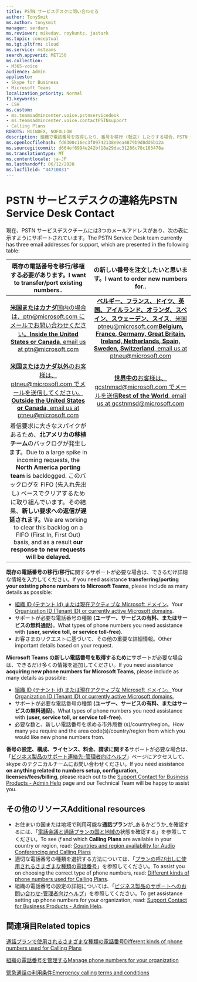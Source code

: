 ```yaml
---
title: PSTN サービスデスクに問い合わせる
author: TonySmit
ms.author: tonysmit
manager: serdars
ms.reviewer: mikedav, roykuntz, jastark
ms.topic: conceptual
ms.tgt.pltfrm: cloud
ms.service: msteams
search.appverid: MET150
ms.collection:
- M365-voice
audience: Admin
appliesto:
- Skype for Business
- Microsoft Teams
localization_priority: Normal
f1.keywords:
- CSH
ms.custom:
- ms.teamsadmincenter.voice.pstnservicedesk
- ms.teamsadmincenter.voice.contactPSTNsupport
- Calling Plans
ROBOTS: NOINDEX, NOFOLLOW
description: 組織で電話番号を取得したり、番号を移行 (転送) したりする場合、PSTN サービスデスクでヘルプとサポートを受ける必要がある場合があります。
ms.openlocfilehash: fd6300c16ec3f09742138e0ea4879b9d0dd6b12a
ms.sourcegitcommit: d664ef6994e242bf18a29dac31286c78c163478a
ms.translationtype: MT
ms.contentlocale: ja-JP
ms.lasthandoff: 06/12/2020
ms.locfileid: "44710831"
---
```

# <a name="pstn-service-desk-contact"></a><span data-ttu-id="8e4f1-103">PSTN サービスデスクの連絡先</span><span class="sxs-lookup"><span data-stu-id="8e4f1-103">PSTN Service Desk Contact</span></span>

<span data-ttu-id="8e4f1-104">現在、PSTN サービスデスクチームには3つのメールアドレスがあり、次の表に示すようにサポートされています。</span><span class="sxs-lookup"><span data-stu-id="8e4f1-104">The PSTN Service Desk team currently has three email addresses for support, which are presented in the following table:</span></span>

| <span data-ttu-id="8e4f1-105">**既存の電話番号を移行/移植する必要があります。**</span><span class="sxs-lookup"><span data-stu-id="8e4f1-105">**I want to transfer/port existing numbers..**</span></span>  | <span data-ttu-id="8e4f1-106">**の新しい番号を注文したいと思います。**</span><span class="sxs-lookup"><span data-stu-id="8e4f1-106">**I want to order new numbers for..**</span></span> |
|:-----:|:------:|
| [<span data-ttu-id="8e4f1-107">**米国またはカナダ**国内の場合は、ptn@microsoft.com にメールでお問い合わせください。</span><span class="sxs-lookup"><span data-stu-id="8e4f1-107">**Inside the United States or Canada**, email us at ptn@microsoft.com</span></span>](mailto:ptn@microsoft.com)| [<span data-ttu-id="8e4f1-108">**ベルギー、フランス、ドイツ、英国、アイルランド、オランダ、スペイン、スウェーデン、スイス**、米国 ptneu@microsoft.com</span><span class="sxs-lookup"><span data-stu-id="8e4f1-108">**Belgium, France, Germany, Great Britain, Ireland, Netherlands, Spain, Sweden, Switzerland**, email us at ptneu@microsoft.com</span></span>](mailto:ptneu@microsoft.com)|
|[<span data-ttu-id="8e4f1-109">**米国またはカナダ以外**のお客様は、ptneu@microsoft.com でメールを送信してください。</span><span class="sxs-lookup"><span data-stu-id="8e4f1-109">**Outside the United States or Canada**, email us at ptneu@microsoft.com</span></span>](mailto:ptneu@microsoft.com)| [<span data-ttu-id="8e4f1-110">**世界中の**お客様は、gcstnmsd@microsoft.com でメールを送信</span><span class="sxs-lookup"><span data-stu-id="8e4f1-110">**Rest of the World**, email us at gcstnmsd@microsoft.com</span></span>](mailto:gcstnmsd@microsoft.com)|
|<span data-ttu-id="8e4f1-111">着信要求に大きなスパイクがあるため、**北アメリカの移植チーム**のバックログが発生します。</span><span class="sxs-lookup"><span data-stu-id="8e4f1-111">Due to a large spike in incoming requests, the **North America porting team** is backlogged.</span></span> <span data-ttu-id="8e4f1-112">このバックログを FIFO (先入れ先出し) ベースでクリアするために取り組んでいます。その結果、**新しい要求への返信が遅延されます。**</span><span class="sxs-lookup"><span data-stu-id="8e4f1-112">We are working to clear this backlog on a FIFO (First In, First Out) basis, and as a result **our response to new requests will be delayed.**</span></span>|

<span data-ttu-id="8e4f1-113">**既存の電話番号の移行/移行に**関するサポートが必要な場合は、できるだけ詳細な情報を入力してください。</span><span class="sxs-lookup"><span data-stu-id="8e4f1-113">If you need assistance **transferring/porting your existing phone numbers to Microsoft Teams**, please include as many details as possible:</span></span>
  - <span data-ttu-id="8e4f1-114">[組織 ID (テナント id) または現在アクティブな Microsoft ドメイン](https://docs.microsoft.com/onedrive/find-your-office-365-tenant-id)。</span><span class="sxs-lookup"><span data-stu-id="8e4f1-114">Your [Organization ID (Tenant ID) or currently active Microsoft domains](https://docs.microsoft.com/onedrive/find-your-office-365-tenant-id).</span></span>
  - <span data-ttu-id="8e4f1-115">サポートが必要な電話番号の種類 **(ユーザー、サービスの有料、またはサービスの無料通話)**。</span><span class="sxs-lookup"><span data-stu-id="8e4f1-115">What types of phone numbers you need assistance with **(user, service toll, or service toll-free)**.</span></span>
  - <span data-ttu-id="8e4f1-116">お客さまのリクエストに基づいて、その他の重要な詳細情報。</span><span class="sxs-lookup"><span data-stu-id="8e4f1-116">Other important details based on your request.</span></span>
  
<span data-ttu-id="8e4f1-117">**Microsoft Teams の新しい電話番号を取得するため**にサポートが必要な場合は、できるだけ多くの情報を追加してください。</span><span class="sxs-lookup"><span data-stu-id="8e4f1-117">If you need assistance **acquiring new phone numbers for Microsoft Teams**, please include as many details as possible:</span></span>
  - <span data-ttu-id="8e4f1-118">[組織 ID (テナント id) または現在アクティブな Microsoft ドメイン。](https://docs.microsoft.com/onedrive/find-your-office-365-tenant-id)</span><span class="sxs-lookup"><span data-stu-id="8e4f1-118">Your [Organization ID (Tenant ID) or currently active Microsoft domains.](https://docs.microsoft.com/onedrive/find-your-office-365-tenant-id)</span></span>
  - <span data-ttu-id="8e4f1-119">サポートが必要な電話番号の種類 **(ユーザー、サービスの有料、またはサービスの無料通話)**。</span><span class="sxs-lookup"><span data-stu-id="8e4f1-119">What types of phone numbers you need assistance with **(user, service toll, or service toll-free)**.</span></span>
  - <span data-ttu-id="8e4f1-120">必要な数と、新しい電話番号を求める市外局番 (s)/country/region。</span><span class="sxs-lookup"><span data-stu-id="8e4f1-120">How many you require and the area code(s)/country/region from which you would like new phone numbers from.</span></span>

<span data-ttu-id="8e4f1-121">**番号の設定、構成、ライセンス、料金、請求に関する**サポートが必要な場合は、「[ビジネス製品のサポート連絡先-管理者向けヘルプ](https://docs.microsoft.com/microsoft-365/admin/contact-support-for-business-products?view=o365-worldwide&tabs=online)」ページにアクセスして、skype のテクニカルチームにお問い合わせください。</span><span class="sxs-lookup"><span data-stu-id="8e4f1-121">If you need assistance **on anything related to numbers setup, configuration, licenses/fees/billing**, please reach out to the [Support Contact for Business Products - Admin Help](https://docs.microsoft.com/microsoft-365/admin/contact-support-for-business-products?view=o365-worldwide&tabs=online) page and our Technical Team will be happy to assist you.</span></span>

## <a name="additional-resources"></a><span data-ttu-id="8e4f1-122">その他のリソース</span><span class="sxs-lookup"><span data-stu-id="8e4f1-122">Additional resources</span></span>

- <span data-ttu-id="8e4f1-123">お住まいの国または地域で利用可能な**通話プラン**が_あるかどうか_を確認するには、「[電話会議と通話プランの国と地域の](../country-and-region-availability-for-audio-conferencing-and-calling-plans/country-and-region-availability-for-audio-conferencing-and-calling-plans.md)状態を確認する」を参照してください。</span><span class="sxs-lookup"><span data-stu-id="8e4f1-123">To see _if_ and which **Calling Plans** are available in your country or region, read: [Countries and region availability for Audio Conferencing and Calling Plans](../country-and-region-availability-for-audio-conferencing-and-calling-plans/country-and-region-availability-for-audio-conferencing-and-calling-plans.md)</span></span>
- <span data-ttu-id="8e4f1-124">適切な電話番号の種類を選択する方法については、「[プランの呼び出しに使用されるさまざまな種類の電話番号](../different-kinds-of-phone-numbers-used-for-calling-plans.md)」を参照してください。</span><span class="sxs-lookup"><span data-stu-id="8e4f1-124">To assist you on choosing the correct type of phone numbers, read: [Different kinds of phone numbers used for Calling Plans](../different-kinds-of-phone-numbers-used-for-calling-plans.md).</span></span>
- <span data-ttu-id="8e4f1-125">組織の電話番号の設定の詳細については、「[ビジネス製品のサポートへのお問い合わせ-管理者向けヘルプ](https://docs.microsoft.com/microsoft-365/admin/contact-support-for-business-products?view=o365-worldwide&tabs=online)」を参照してください。</span><span class="sxs-lookup"><span data-stu-id="8e4f1-125">To get assistance setting up phone numbers for your organization, read: [Support Contact for Business Products - Admin Help](https://docs.microsoft.com/microsoft-365/admin/contact-support-for-business-products?view=o365-worldwide&tabs=online).</span></span>

## <a name="related-topics"></a><span data-ttu-id="8e4f1-126">関連項目</span><span class="sxs-lookup"><span data-stu-id="8e4f1-126">Related topics</span></span>

[<span data-ttu-id="8e4f1-127">通話プランで使用されるさまざまな種類の電話番号</span><span class="sxs-lookup"><span data-stu-id="8e4f1-127">Different kinds of phone numbers used for Calling Plans</span></span>](../different-kinds-of-phone-numbers-used-for-calling-plans.md)

[<span data-ttu-id="8e4f1-128">組織の電話番号を管理する</span><span class="sxs-lookup"><span data-stu-id="8e4f1-128">Manage phone numbers for your organization</span></span>](manage-phone-numbers-for-your-organization.md)

[<span data-ttu-id="8e4f1-129">緊急通話の利用条件</span><span class="sxs-lookup"><span data-stu-id="8e4f1-129">Emergency calling terms and conditions</span></span>](../emergency-calling-terms-and-conditions.md)
  
